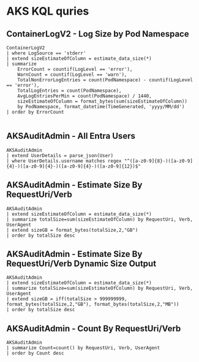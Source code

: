 # AKS KQL quries

## ContainerLogV2 - Log Size by Pod Namespace

```kql
ContainerLogV2
| where LogSource == 'stderr'
| extend sizeEstimateOfColumn = estimate_data_size(*)
| summarize
    ErrorCount = countif(LogLevel == 'error'),
    WarnCount = countif(LogLevel == 'warn'),
    TotalNonErrorLogEntries = count(PodNamespace) - countif(LogLevel == 'error'),
    TotalLogEntries = count(PodNamespace),
    AvgLogEntriesPerMin = count(PodNamespace) / 1440,
    sizeEstimateOfColumn = format_bytes(sum(sizeEstimateOfColumn))
    by PodNamespace, format_datetime(TimeGenerated, 'yyyy/MM/dd')
| order by ErrorCount


```

## AKSAuditAdmin - All Entra Users

```
AKSAuditAdmin
| extend UserDetails = parse_json(User)
| where UserDetails.username matches regex "^([a-z0-9]{8}-)([a-z0-9]{4}-)([a-z0-9]{4}-)([a-z0-9]{4}-)([a-z0-9]{12})$"

```

## AKSAuditAdmin - Estimate Size By RequestUri/Verb

```
AKSAuditAdmin
| extend sizeEstimateOfColumn = estimate_data_size(*)
| summarize totalSize=sum(sizeEstimateOfColumn) by RequestUri, Verb, UserAgent
| extend sizeGB = format_bytes(totalSize,2,"GB")
| order by totalSize desc

```

## AKSAuditAdmin - Estimate Size By RequestUri/Verb Dynamic Size Output

```
AKSAuditAdmin
| extend sizeEstimateOfColumn = estimate_data_size(*)
| summarize totalSize=sum(sizeEstimateOfColumn) by RequestUri, Verb, UserAgent
| extend sizeGB = iff(totalSize > 999999999, format_bytes(totalSize,2,"GB"), format_bytes(totalSize,2,"MB"))
| order by totalSize desc

```

## AKSAuditAdmin - Count By RequestUri/Verb

```
AKSAuditAdmin
| summarize Count=count() by RequestUri, Verb, UserAgent
| order by Count desc

```

